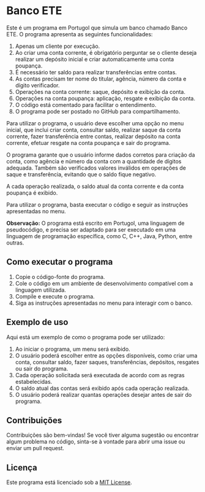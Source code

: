 # Banco ETE

Este é um programa em Portugol que simula um banco chamado Banco ETE. O programa apresenta as seguintes funcionalidades:

1. Apenas um cliente por execução.
2. Ao criar uma conta corrente, é obrigatório perguntar se o cliente deseja realizar um depósito inicial e criar automaticamente uma conta poupança.
3. É necessário ter saldo para realizar transferências entre contas.
4. As contas precisam ter nome do titular, agência, número da conta e dígito verificador.
5. Operações na conta corrente: saque, depósito e exibição da conta.
6. Operações na conta poupança: aplicação, resgate e exibição da conta.
7. O código está comentado para facilitar o entendimento.
8. O programa pode ser postado no GitHub para compartilhamento.

Para utilizar o programa, o usuário deve escolher uma opção no menu inicial, que inclui criar conta, consultar saldo, realizar saque da conta corrente, fazer transferência entre contas, realizar depósito na conta corrente, efetuar resgate na conta poupança e sair do programa.

O programa garante que o usuário informe dados corretos para criação da conta, como agência e número da conta com a quantidade de dígitos adequada. Também são verificados valores inválidos em operações de saque e transferência, evitando que o saldo fique negativo.

A cada operação realizada, o saldo atual da conta corrente e da conta poupança é exibido.

Para utilizar o programa, basta executar o código e seguir as instruções apresentadas no menu.

**Observação:** O programa está escrito em Portugol, uma linguagem de pseudocódigo, e precisa ser adaptado para ser executado em uma linguagem de programação específica, como C, C++, Java, Python, entre outras.

## Como executar o programa

1. Copie o código-fonte do programa.
2. Cole o código em um ambiente de desenvolvimento compatível com a linguagem utilizada.
3. Compile e execute o programa.
4. Siga as instruções apresentadas no menu para interagir com o banco.

## Exemplo de uso

Aqui está um exemplo de como o programa pode ser utilizado:

1. Ao iniciar o programa, um menu será exibido.
2. O usuário poderá escolher entre as opções disponíveis, como criar uma conta, consultar saldo, fazer saques, transferências, depósitos, resgates ou sair do programa.
3. Cada operação solicitada será executada de acordo com as regras estabelecidas.
4. O saldo atual das contas será exibido após cada operação realizada.
5. O usuário poderá realizar quantas operações desejar antes de sair do programa.

## Contribuições

Contribuições são bem-vindas! Se você tiver alguma sugestão ou encontrar algum problema no código, sinta-se à vontade para abrir uma issue ou enviar um pull request.

## Licença

Este programa está licenciado sob a [MIT License](https://opensource.org/licenses/MIT).

